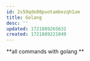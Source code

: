 ```yaml
---
id: 2s50qdo80puotambezqh1um
title: Golang
desc: ''
updated: 1721889265632
created: 1721889221049
---
```

**all commands with golang **